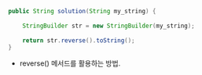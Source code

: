 <a href=""></a>

```java
public String solution(String my_string) {
    
    StringBuilder str = new StringBuilder(my_string);
    
    return str.reverse().toString();
}
```
- reverse() 메서드를 활용하는 방법.